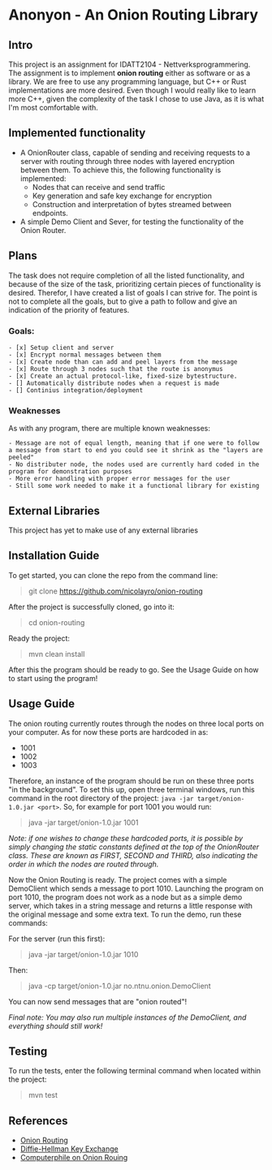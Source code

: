 
# Anonyon - An Onion Routing Library

## Intro

This project is an assignment for IDATT2104 - Nettverksprogrammering.
The assignment is to implement **onion routing** either as software or as a library. 
We are free to use any programming language, but C++ or Rust implementations are more desired. Even though I would really like to learn more C++, given the complexity of the task I chose to use Java, as it is what I'm most comfortable with.

## Implemented functionality
- A OnionRouter class, capable of sending and receiving requests to a server with routing through three nodes with layered encryption between them. To achieve this, the following functionality is implemented:
  - Nodes that can receive and send traffic
  - Key generation and safe key exchange for encryption
  - Construction and interpretation of bytes streamed between endpoints.
- A simple Demo Client and Sever, for testing the functionality of the Onion Router.

## Plans

The task does not require completion of all the listed functionality, and because of the size of the task, prioritizing certain pieces of functionality is desired. Therefor,
I have created a list of goals I can strive for. The point is not to complete all the goals, but to give a path to follow and give an indication of the priority of features.

### Goals:
	- [x] Setup client and server
	- [x] Encrypt normal messages between them
	- [x] Create node than can add and peel layers from the message
	- [x] Route through 3 nodes such that the route is anonymus
    - [x] Create an actual protocol-like, fixed-size bytestructure.
	- [] Automatically distribute nodes when a request is made
    - [] Continius integration/deployment

### Weaknesses

As with any program, there are multiple known weaknesses:

    - Message are not of equal length, meaning that if one were to follow a message from start to end you could see it shrink as the "layers are peeled"
    - No distributer node, the nodes used are currently hard coded in the program for demonstration purposes
    - More error handling with proper error messages for the user
    - Still some work needed to make it a functional library for existing 

## External Libraries

This project has yet to make use of any external libraries

## Installation Guide

To get started, you can clone the repo from the command line:
> git clone https://github.com/nicolayro/onion-routing

After the project is successfully cloned, go into it:
> cd onion-routing

Ready the project:
> mvn clean install

After this the program should be ready to go. See the Usage Guide on how to start using the program!

## Usage Guide

The onion routing currently routes through the nodes on three local ports on your computer. As for now these ports are 
hardcoded in as:

- 1001
- 1002
- 1003

Therefore, an instance of the program should be run on these three ports "in the background". To set this up, open three terminal windows, run this command in the root directory of the project:
`java -jar target/onion-1.0.jar <port>`. So, for example for port 1001 you would run:
> java -jar target/onion-1.0.jar 1001

_Note: if one wishes to change these hardcoded ports, it is possible by simply changing the static constants defined at the top of the OnionRouter class. These are known as *FIRST*, *SECOND* and *THIRD*, also indicating the order in which the nodes are routed through._

Now the Onion Routing is ready. The project comes with a simple DemoClient which sends a message to port 1010. Launching the program on port 1010, the program does not work as a node but as a simple demo server, which takes in a string message and returns a little response with the original message and some extra text. To run the demo, run these commands:

For the server (run this first):
> java -jar target/onion-1.0.jar 1010

Then:
> java -cp target/onion-1.0.jar no.ntnu.onion.DemoClient

You can now send messages that are "onion routed"!

_Final note: You may also run multiple instances of the DemoClient, and everything should still work!_

## Testing

To run the tests, enter the following terminal command when located within the project:

> mvn test

## References
- [Onion Routing](https://en.wikipedia.org/wiki/Onion_routing)
- [Diffie-Hellman Key Exchange](https://en.wikipedia.org/wiki/Onion_routing)
- [Computerphile on Onion Rouing](https://www.youtube.com/watch?v=QRYzre4bf7I&ab_channel=Computerphile)
